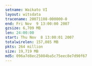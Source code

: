 ```yaml
---
setname: Waikato VI
layout: witsdata
tracename: 20071108-000000-0
end: Fri Nov  9 13:00:00 2007
gzsize: 6,709 MB
len: 24:00:00
start: Thu Nov  8 13:00:01 2007
totalwirelen: 157,085 MB
pkts: 264 million
size: 19,719 MB
md5: 096a7d8ec25084ba5c75eec8e7d90f67
---
```

